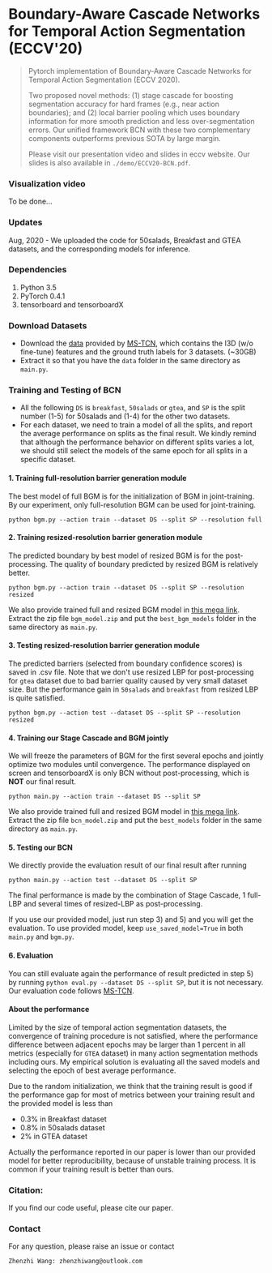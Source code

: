 # Boundary-Aware Cascade Networks for Temporal Action Segmentation (ECCV'20)
> Pytorch implementation of Boundary-Aware Cascade Networks for Temporal Action Segmentation (ECCV 2020).
>
> Two proposed novel methods: (1) stage cascade for boosting segmentation accuracy for hard frames (e.g., near action boundaries); and (2) local barrier pooling which uses boundary information for more smooth prediction and less over-segmentation errors. Our unified framework BCN with these two complementary components outperforms previous SOTA by large margin.
> 
> Please visit our presentation video and slides in eccv website. Our slides is also available in `./demo/ECCV20-BCN.pdf`.

### Visualization video
To be done...

### Updates

Aug, 2020 - We uploaded the code for 50salads, Breakfast and GTEA datasets, and the corresponding models for inference.

### Dependencies

1. Python 3.5
2. PyTorch 0.4.1
3. tensorboard and tensorboardX

### Download Datasets 

* Download the [data](https://zenodo.org/record/3625992#.Xiv9jGhKhPY) provided by [MS-TCN](https://github.com/yabufarha/ms-tcn),  which contains the I3D (w/o fine-tune) features and the ground truth labels for 3 datasets. (~30GB)
* Extract it so that you have the `data` folder in the same directory as `main.py`.

### Training and Testing of BCN
* All the following `DS` is `breakfast`, `50salads` or `gtea`, and `SP` is the split number (1-5) for 50salads and (1-4) for the other two datasets. 
* For each dataset, we need to train a model of all the splits, and report the average performance on splits as the final result. We kindly remind that although the performance behavior on different splits varies a lot, we should still select the models of the same epoch for all splits in a specific dataset.

#### 1. Training full-resolution barrier generation module

The best model of full BGM is for the initialization of BGM in joint-training. By our experiment, only full-resolution BGM can be used for joint-training.
```
python bgm.py --action train --dataset DS --split SP --resolution full
```

#### 2. Training resized-resolution barrier generation module

The predicted boundary by best model of resized BGM is for the post-processing. The quality of boundary predicted by resized BGM is relatively better.
```
python bgm.py --action train --dataset DS --split SP --resolution resized
```

We also provide trained full and resized BGM model in [this mega link](https://mega.nz/file/CChHnLTY#Sr4pRdyAN2PMhTaQhbKfili5mFy9-ICXW9d-kyS-H4o). Extract the zip file `bgm_model.zip` and put the `best_bgm_models` folder in the same directory as `main.py`.

#### 3. Testing resized-resolution barrier generation module
The predicted barriers (selected from boundary confidence scores) is saved in .csv file. Note that we don't use resized LBP for post-processing for `gtea` dataset due to bad barrier quality caused by very small dataset size. But the performance gain in `50salads` and `breakfast` from resized LBP is quite satisfied.
```
python bgm.py --action test --dataset DS --split SP --resolution resized
```

#### 4. Training our Stage Cascade  and BGM jointly
We will freeze the parameters of BGM for the first several epochs and jointly optimize two modules until convergence. The performance displayed on screen and tensorboardX is only BCN without post-processing, which is **NOT** our final result.
```
python main.py --action train --dataset DS --split SP
```
We also provide trained full and resized BGM model in [this mega link](https://mega.nz/file/GGoz3JRA#FsTyOATlWJ3oh7-fE7cmPw4GUsHpg_1Oz9BxBtrhLSQ). Extract the zip file `bcn_model.zip` and put the `best_models` folder in the same directory as `main.py`.

#### 5. Testing our BCN

We directly provide the evaluation result of our final result after running
```
python main.py --action test --dataset DS --split SP
```
The final performance is made by the combination of Stage Cascade, 1 full-LBP and several times of resized-LBP as post-processing.

If you use our provided model, just run step 3) and 5) and you will get the evaluation. To use provided model, keep `use_saved_model=True` in both `main.py` and `bgm.py`.

#### 6.  Evaluation
You can still evaluate again the performance of result predicted in step 5) by running `python eval.py --dataset DS --split SP`, but it is not necessary. Our evaluation code follows [MS-TCN](https://github.com/yabufarha/ms-tcn).


#### About the performance
Limited by the size of temporal action segmentation datasets, the convergence of training procedure is not satisfied, where the performance difference between adjacent epochs may be larger than 1 percent in all metrics  (especially for `GTEA` dataset) in many action segmentation methods including ours. My empirical solution is evaluating all the saved models and selecting the epoch of best average performance. 

Due to the random initialization, we think that the training result is good if the performance gap for most of metrics between your training result and the provided model is less than

* 0.3% in Breakfast dataset
* 0.8% in 50salads dataset
* 2% in GTEA dataset

Actually the performance reported in our paper is lower than our provided model for better reproducibility, because of unstable training process. It is common if your training result is better than ours.


### Citation:

If you find our code useful, please cite our paper.

### Contact

For any question, please raise an issue or contact

```
Zhenzhi Wang: zhenzhiwang@outlook.com
```

